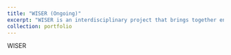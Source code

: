 ```yaml
---
title: "WISER (Ongoing)"
excerpt: "WISER is an interdisciplinary project that brings together environmental scientists, computer scienctists, and experts in business innovation to make trustworthy and consistent greenhouse gas (GHG) emissions accounting accessible to companies of all sizes. It uses semantic technologies—such as Knowledge Graphs—to create an interoperability layer across data silos and encode expert knowledge in a machine-readable, machine-understandable form. This enables the automation of several costly, manual steps in current GHG accounting practices. WISER is funded by Innosuisse, the Swiss innovation agency. [Visit the WISER website](https://wiser-climate.com)." 
collection: portfolio
---
```

WISER 
